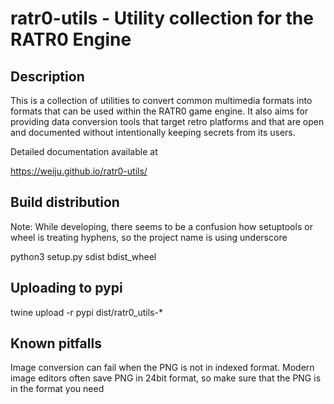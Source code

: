 # ratr0-utils - Utility collection for the RATR0 Engine

## Description

This is a collection of utilities to convert common multimedia
formats into formats that can be used within the RATR0 game
engine.
It also aims for providing data conversion tools that target
retro platforms and that are open and documented without
intentionally keeping secrets from its users.

Detailed documentation available at

https://weiju.github.io/ratr0-utils/

## Build distribution

Note: While developing, there seems to be a confusion how
setuptools or wheel is treating hyphens, so the project name
is using underscore

python3 setup.py sdist bdist_wheel

## Uploading to pypi

twine upload -r pypi dist/ratr0_utils-<version>*

## Known pitfalls

Image conversion can fail when the PNG is not in indexed format.
Modern image editors often save PNG in 24bit format, so make sure
that the PNG is in the format you need
